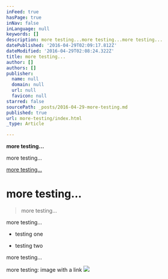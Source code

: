 ```yaml
---
inFeed: true
hasPage: true
inNav: false
inLanguage: null
keywords: []
description: more testing...more testing...more testing...
datePublished: '2016-04-29T02:09:17.812Z'
dateModified: '2016-04-29T02:08:24.322Z'
title: more testing...
author: []
authors: []
publisher:
  name: null
  domain: null
  url: null
  favicon: null
starred: false
sourcePath: _posts/2016-04-29-more-testing.md
published: true
url: more-testing/index.html
_type: Article

---
```

**more testing...**  
  
more testing...  
  
[more testing...][0]

# more testing...

> more testing...

more testing...

* testing one

* testing two

more testing...

more testing: image with a link ![](http://jeffclaassen.com/gallery/painting/2016/skye_01.jpg)

[0]: http://www.jeffclaassen.com